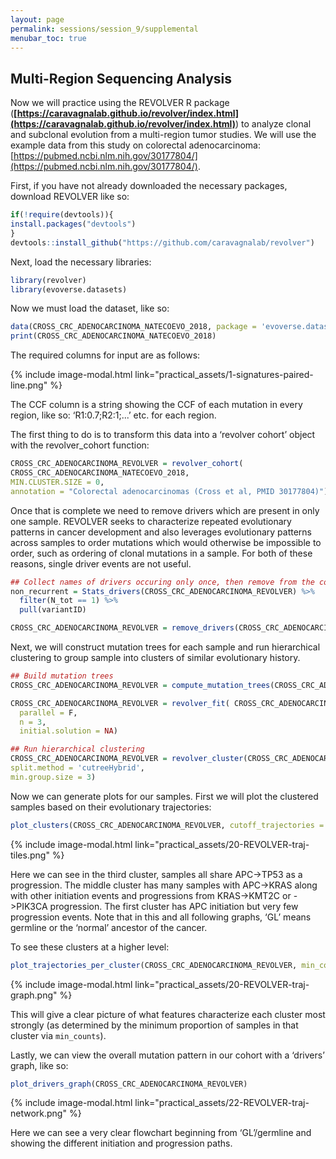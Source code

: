 ```yaml
---
layout: page
permalink: sessions/session_9/supplemental
menubar_toc: true
---
```


## Multi-Region Sequencing Analysis

Now we will practice using the REVOLVER R package (**[https://caravagnalab.github.io/revolver/index.html](https://caravagnalab.github.io/revolver/index.html)**) to analyze clonal and subclonal evolution from a multi-region tumor studies. We will use the example data from this study on colorectal adenocarcinoma: [https://pubmed.ncbi.nlm.nih.gov/30177804/](https://pubmed.ncbi.nlm.nih.gov/30177804/).

First, if you have not already downloaded the necessary packages, download REVOLVER like so:

```R
if(!require(devtools)){
install.packages("devtools")
}
devtools::install_github("https://github.com/caravagnalab/revolver")
```
Next, load the necessary libraries:

```R
library(revolver)
library(evoverse.datasets)
```
Now we must load the dataset, like so:

```R
data(CROSS_CRC_ADENOCARCINOMA_NATECOEVO_2018, package = 'evoverse.datasets')
print(CROSS_CRC_ADENOCARCINOMA_NATECOEVO_2018)
```
The required columns for input are as follows:

{% include image-modal.html link="practical_assets/1-signatures-paired-line.png" %}

The CCF column is a string showing the CCF of each mutation in every region, like so: ‘R1:0.7;R2:1;...’ etc. for each region.

The first thing to do is to transform this data into a ‘revolver cohort’ object with the revolver_cohort function:

```R
CROSS_CRC_ADENOCARCINOMA_REVOLVER = revolver_cohort(  
CROSS_CRC_ADENOCARCINOMA_NATECOEVO_2018,   
MIN.CLUSTER.SIZE = 0,
annotation = "Colorectal adenocarcinomas (Cross et al, PMID 30177804)")
```

Once that is complete we need to remove drivers which are present in only one sample. REVOLVER seeks to characterize repeated evolutionary patterns in cancer development and also leverages evolutionary patterns across samples to order mutations which would otherwise be impossible to order, such as ordering of clonal mutations in a sample. For both of these reasons, single driver events are not useful.

```R
## Collect names of drivers occuring only once, then remove from the cohort
non_recurrent = Stats_drivers(CROSS_CRC_ADENOCARCINOMA_REVOLVER) %>%
  filter(N_tot == 1) %>%
  pull(variantID)

CROSS_CRC_ADENOCARCINOMA_REVOLVER = remove_drivers(CROSS_CRC_ADENOCARCINOMA_REVOLVER, non_recurrent)
```

Next, we will construct mutation trees for each sample and run hierarchical clustering to group sample into clusters of similar evolutionary history.

```R
## Build mutation trees
CROSS_CRC_ADENOCARCINOMA_REVOLVER = compute_mutation_trees(CROSS_CRC_ADENOCARCINOMA_REVOLVER)

CROSS_CRC_ADENOCARCINOMA_REVOLVER = revolver_fit( CROSS_CRC_ADENOCARCINOMA_REVOLVER,
  parallel = F,
  n = 3,
  initial.solution = NA)

## Run hierarchical clustering
CROSS_CRC_ADENOCARCINOMA_REVOLVER = revolver_cluster(CROSS_CRC_ADENOCARCINOMA_REVOLVER,
split.method = 'cutreeHybrid',
min.group.size = 3)
```

Now we can generate plots for our samples. First we will plot the clustered samples based on their evolutionary trajectories:

```R
plot_clusters(CROSS_CRC_ADENOCARCINOMA_REVOLVER, cutoff_trajectories = 1, cutoff_drivers = 0)
```

{% include image-modal.html link="practical_assets/20-REVOLVER-traj-tiles.png" %}

Here we can see in the third cluster, samples all share APC->TP53 as a progression. The middle cluster has many samples with APC->KRAS along with other initiation events and progressions from KRAS->KMT2C or ->PIK3CA progression. The first cluster has APC initiation but very few progression events. Note that in this and all following graphs, ‘GL’ means germline or the ‘normal’ ancestor of the cancer.

To see these clusters at a higher level:

```R
plot_trajectories_per_cluster(CROSS_CRC_ADENOCARCINOMA_REVOLVER, min_counts = .3)
```

{% include image-modal.html link="practical_assets/20-REVOLVER-traj-graph.png" %}

This will give a clear picture of what features characterize each cluster most strongly (as determined by the minimum proportion of samples in that cluster via `min_counts`).

Lastly, we can view the overall mutation pattern in our cohort with a ‘drivers’ graph, like so:

```R
plot_drivers_graph(CROSS_CRC_ADENOCARCINOMA_REVOLVER)
```

{% include image-modal.html link="practical_assets/22-REVOLVER-traj-network.png" %}

Here we can see a very clear flowchart beginning from ‘GL’/germline and showing the different initiation and progression paths.
